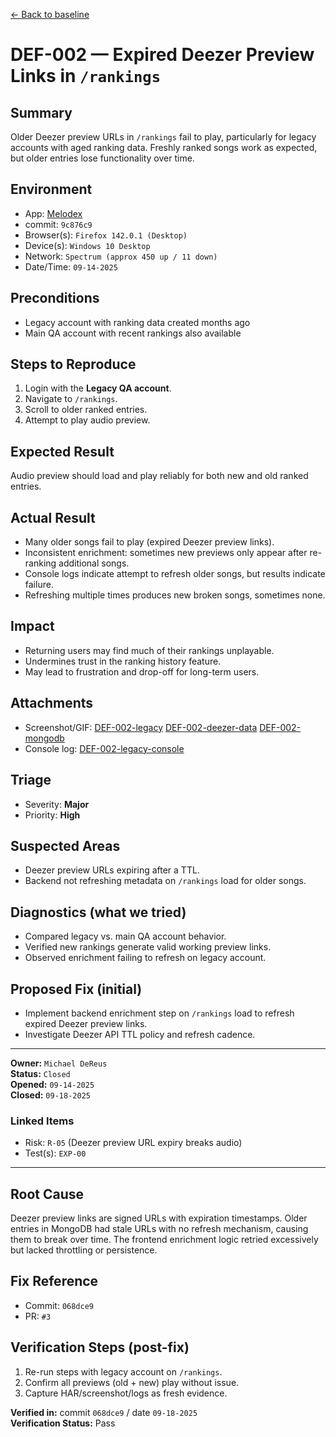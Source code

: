 [← Back to baseline](../baseline.md)

# DEF-002 — Expired Deezer Preview Links in `/rankings`

## Summary  
Older Deezer preview URLs in `/rankings` fail to play, particularly for legacy accounts with aged ranking data. Freshly ranked songs work as expected, but older entries lose functionality over time.

## Environment  
- App: [Melodex](melodx.io)  
- commit: `9c876c9`  
- Browser(s): `Firefox 142.0.1 (Desktop)`  
- Device(s): `Windows 10 Desktop`  
- Network: `Spectrum (approx 450 up / 11 down)`  
- Date/Time: `09-14-2025`  

## Preconditions  
- Legacy account with ranking data created months ago  
- Main QA account with recent rankings also available  

## Steps to Reproduce  
1. Login with the **Legacy QA account**.  
2. Navigate to `/rankings`.  
3. Scroll to older ranked entries.  
4. Attempt to play audio preview.  

## Expected Result  
Audio preview should load and play reliably for both new and old ranked entries.  

## Actual Result  
- Many older songs fail to play (expired Deezer preview links).  
- Inconsistent enrichment: sometimes new previews only appear after re-ranking additional songs.  
- Console logs indicate attempt to refresh older songs, but results indicate failure.  
- Refreshing multiple times produces new broken songs, sometimes none.  

## Impact  
- Returning users may find much of their rankings unplayable.  
- Undermines trust in the ranking history feature.  
- May lead to frustration and drop-off for long-term users.  

## Attachments  
- Screenshot/GIF: [DEF-002-legacy](../evidence/DEF-002-legacy.png)  [DEF-002-deezer-data](../evidence/DEF-002-deezer-data.png) [DEF-002-mongodb](../evidence/DEF-002-mongodb.png)
- Console log: [DEF-002-legacy-console](../evidence/DEF-002-legacy-console.txt)  

## Triage  
- Severity: **Major**  
- Priority: **High**  

## Suspected Areas  
- Deezer preview URLs expiring after a TTL.  
- Backend not refreshing metadata on `/rankings` load for older songs.  

## Diagnostics (what we tried)  
- Compared legacy vs. main QA account behavior.  
- Verified new rankings generate valid working preview links.  
- Observed enrichment failing to refresh on legacy account.  

## Proposed Fix (initial)  
- Implement backend enrichment step on `/rankings` load to refresh expired Deezer preview links.  
- Investigate Deezer API TTL policy and refresh cadence.  

---

**Owner:** `Michael DeReus`  
**Status:** `Closed`  
**Opened:** `09-14-2025`  
**Closed:** `09-18-2025`  

### Linked Items  
- Risk: `R-05` (Deezer preview URL expiry breaks audio)  
- Test(s): `EXP-00`  

---

## Root Cause  
Deezer preview links are signed URLs with expiration timestamps. Older entries in MongoDB had stale URLs with no refresh mechanism, causing them to break over time. The frontend enrichment logic retried excessively but lacked throttling or persistence.  

## Fix Reference  
- Commit: `068dce9`  
- PR: `#3`  

## Verification Steps (post-fix)  
1. Re-run steps with legacy account on `/rankings`.  
2. Confirm all previews (old + new) play without issue.  
3. Capture HAR/screenshot/logs as fresh evidence.  

**Verified in:** commit `068dce9` / date `09-18-2025`  
**Verification Status:** Pass  
